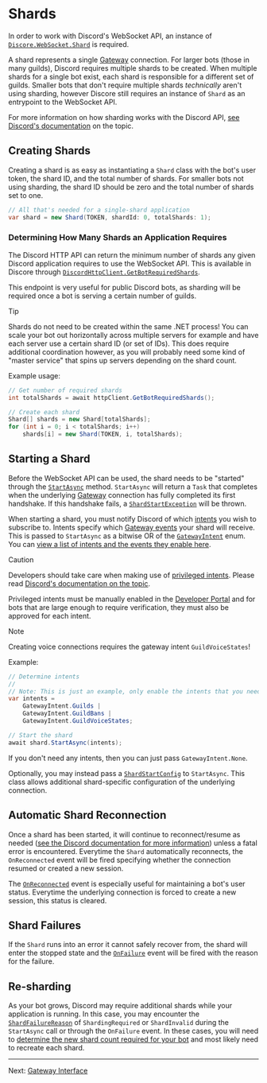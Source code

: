 # Shards
In order to work with Discord's WebSocket API, an instance of [`Discore.WebSocket.Shard`](xref:Discore.WebSocket.Shard) is required.

A shard represents a single [Gateway](https://discord.com/developers/docs/topics/gateway) connection. For larger bots (those in many guilds), Discord requires multiple shards to be created. When multiple shards for a single bot exist, each shard is responsible for a different set of guilds. Smaller bots that don't require multiple shards *technically* aren't using sharding, however Discore still requires an instance of `Shard` as an entrypoint to the WebSocket API.

For more information on how sharding works with the Discord API, [see Discord's documentation](https://discord.com/developers/docs/topics/gateway#sharding) on the topic.

## Creating Shards

Creating a shard is as easy as instantiating a `Shard` class with the bot's user token, the shard ID, and the total number of shards. For smaller bots not using sharding, the shard ID should be zero and the total number of shards set to one.

```csharp
// All that's needed for a single-shard application
var shard = new Shard(TOKEN, shardId: 0, totalShards: 1);
```

### Determining How Many Shards an Application Requires
The Discord HTTP API can return the minimum number of shards any given Discord application requires to use the WebSocket API. This is available in Discore through [`DiscordHttpClient.GetBotRequiredShards`](xref:Discore.Http.DiscordHttpClient.GetBotRequiredShards).

This endpoint is very useful for public Discord bots, as sharding will be required once a bot is serving a certain number of guilds.

> [!TIP]
> Shards do not need to be created within the same .NET process! You can scale your bot out horizontally across multiple servers for example and have each server use a certain shard ID (or set of IDs). This does require additional coordination however, as you will probably need some kind of "master service" that spins up servers depending on the shard count.

Example usage:

```csharp
// Get number of required shards
int totalShards = await httpClient.GetBotRequiredShards();

// Create each shard
Shard[] shards = new Shard[totalShards];
for (int i = 0; i < totalShards; i++)
    shards[i] = new Shard(TOKEN, i, totalShards);
```

## Starting a Shard
Before the WebSocket API can be used, the shard needs to be "started" through the [`StartAsync`](xref:Discore.WebSocket.Shard.StartAsync*) method. `StartAsync` will return a `Task` that completes when the underlying [Gateway](https://discord.com/developers/docs/topics/gateway) connection has fully completed its first handshake. If this handshake fails, a [`ShardStartException`](xref:Discore.WebSocket.ShardStartException) will be thrown.

When starting a shard, you must notify Discord of which [intents](https://discord.com/developers/docs/topics/gateway#gateway-intents) you wish to subscribe to. Intents specify which [Gateway events](https://discord.com/developers/docs/topics/gateway-events#receive-events) your shard will receive. This is passed to `StartAsync` as a bitwise OR of the [`GatewayIntent`](xref:Discore.WebSocket.GatewayIntent) enum. You can [view a list of intents and the events they enable here](https://discord.com/developers/docs/topics/gateway#list-of-intents).

> [!CAUTION]
> Developers should take care when making use of [privileged intents](https://discord.com/developers/docs/topics/gateway#privileged-intents). Please read [Discord's documentation on the topic](https://discord.com/developers/docs/topics/gateway#privileged-intents).
>
> Privileged intents must be manually enabled in the [Developer Portal](https://discord.com/developers/applications) and for bots that are large enough to require verification, they must also be approved for each intent.

> [!NOTE]
> Creating voice connections requires the gateway intent `GuildVoiceStates`!

Example:
```csharp
// Determine intents
//
// Note: This is just an example, only enable the intents that you need.
var intents = 
    GatewayIntent.Guilds |
    GatewayIntent.GuildBans |
    GatewayIntent.GuildVoiceStates;

// Start the shard
await shard.StartAsync(intents);
```

If you don't need any intents, then you can just pass `GatewayIntent.None`.

Optionally, you may instead pass a [`ShardStartConfig`](xref:Discore.WebSocket.ShardStartConfig) to `StartAsync`. This class allows additional shard-specific configuration of the underlying connection.

## Automatic Shard Reconnection
Once a shard has been started, it will continue to reconnect/resume as needed ([see the Discord documentation for more information](https://discord.com/developers/docs/topics/gateway#resuming)) unless a fatal error is encountered. Everytime the `Shard` automatically reconnects, the `OnReconnected` event will be fired specifying whether the connection resumed or created a new session.

The [`OnReconnected`](xref:Discore.WebSocket.Shard.OnReconnected) event is especially useful for maintaining a bot's user status. Everytime the underlying connection is forced to create a new session, this status is cleared.

## Shard Failures
If the `Shard` runs into an error it cannot safely recover from, the shard will enter the stopped state and the [`OnFailure`](xref:Discore.WebSocket.Shard.OnFailure) event will be fired with the reason for the failure.

## Re-sharding
As your bot grows, Discord may require additional shards while your application is running. In this case, you may encounter the [`ShardFailureReason`](xref:Discore.WebSocket.ShardFailureReason) of `ShardingRequired` or `ShardInvalid` during the `StartAsync` call or through the `OnFailure` event. In these cases, you will need to [determine the new shard count required for your bot](#determining-how-many-shards-an-application-requires) and most likely need to recreate each shard. 

---
Next: [Gateway Interface](./gateway_interface.md)
